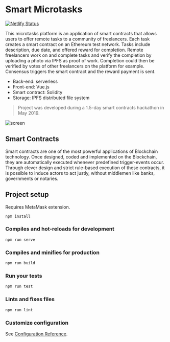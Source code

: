# Smart Microtasks

[![Netlify Status](https://api.netlify.com/api/v1/badges/65064b42-5a8f-4981-b4ae-3c6e38ef8b04/deploy-status)](https://app.netlify.com/sites/dasks/deploys)

This microtasks platform is an application of smart contracts
that allows users to offer remote tasks to a community of freelancers.
Each task creates a smart contract on an Ethereum test network. Tasks
include description, due date, and offered reward for completion.
Remote freelancers work on and complete tasks and verify the
completion by uploading a photo via IPFS as proof of work. Completion
could then be verified by votes of other freelancers on the platform
for example. Consensus triggers the smart contract and the reward
payment is sent.

- Back-end: serverless
- Front-end: Vue.js
- Smart contract: Solidity
- Storage: IPFS distributed file system

> Project was developed during a 1.5-day smart contracts hackathon in May 2019.

![screen](https://raw.githubusercontent.com/siebenrock/smart-microtasks/master/screen.png)

## Smart Contracts

Smart contracts are one of the most powerful applications of
Blockchain technology. Once designed, coded and implemented on the
Blockchain, they are automatically executed whenever predefined
trigger-events occur. Through clever design and strict rule-based
execution of these contracts, it is possible to induce actors to act
justly, without middlemen like banks, governments or notaries.

## Project setup

Requires MetaMask extension.

```
npm install
```

### Compiles and hot-reloads for development

```
npm run serve
```

### Compiles and minifies for production

```
npm run build
```

### Run your tests

```
npm run test
```

### Lints and fixes files

```
npm run lint
```

### Customize configuration

See [Configuration Reference](https://cli.vuejs.org/config/).
